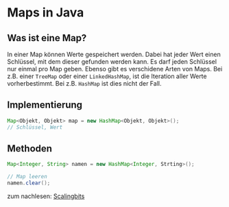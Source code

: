 # Maps in Java

## Was ist eine Map?
In einer Map können Werte gespeichert werden. Dabei hat jeder Wert einen Schlüssel, mit dem dieser gefunden werden kann. Es darf jeden Schlüssel nur einmal pro Map geben.
Ebenso gibt es verschidene Arten von Maps. Bei z.B. einer  `TreeMap` oder einer `LinkedHashMap`, ist die Iteration aller Werte vorherbestimmt. Bei z.B. `HashMap` ist dies nicht der Fall.

## Implementierung
```java
Map<Objekt, Objekt> map = new HashMap<Objekt, Objekt>();
// Schlüssel, Wert
```

## Methoden
```java
Map<Integer, String> namen = new HashMap<Integer, Strting>();

// Map leeren
namen.clear();

```

zum nachlesen: [Scalingbits](http://www.scalingbits.com/java/javakurs2/programmieren2/collection/maps)
